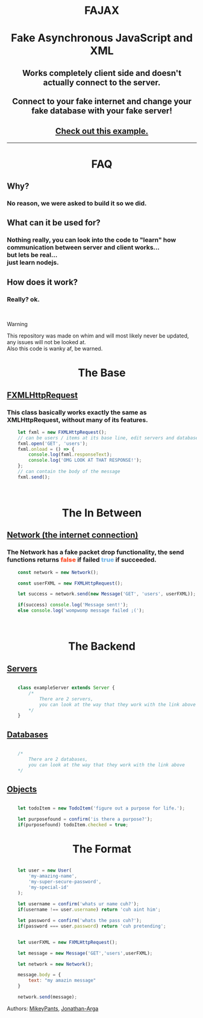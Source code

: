 # <div align="center">FAJAX</div>

# <div align="center">Fake Asynchronous JavaScript and XML</div>

## <div align="center">Works completely client side and doesn't actually connect to the server. <br><br>Connect to your fake internet and change your fake database with your fake server!</div>

## [<div align="center">Check out this example.</div>](https://michaelh-hilma.github.io/FAJAX/)
---

# <div align="center">FAQ</div>

## Why?

### No reason, we were asked to build it so we did.

## What can it be used for?

### Nothing really, you can look into the code to "learn" how communication between server and client works...<br> but lets be real...<br> just learn nodejs.

## How does it work?

### Really? ok.

<br>

> [!WARNING]
> This repository was made on whim and will most likely never be updated, any issues will not be looked at.
> <br>Also this code is wanky af, be warned.
<h1 align="center">The Base</h1>

## [FXMLHttpRequest](./js/fajax.js)

### This class basically works exactly the same as XMLHttpRequest, without many of its features.

```js
	let fxml = new FXMLHttpRequest();
	// can be users / items at its base line, edit servers and databases as u want.
	fxml.open('GET', 'users');
	fxml.onload = () => {
		console.log(fxml.responseText);
		console.log('OMG LOOK AT THAT RESPONSE!');
	};
	// can contain the body of the message
	fxml.send();
```

<br>

<h1 align="center">The In Between</h1>


## [Network (the internet connection)](./js/network.js)

### The Network has a fake packet drop functionality, the send functions returns <x style="font-weight:900; color: #FF5733">false</x> if failed <x style="font-weight:900; color:#7CB9E8">true</x> if succeeded. 

```js
	const network = new Network();

	const userFXML = new FXMLHttpRequest();

	let success = network.send(new Message('GET', 'users', userFXML));

	if(success) console.log('Message sent!');
	else console.log('wompwomp message failed ;(');
```
<br>

<h1 align="center">The Backend</h1>


## [Servers](./js/server.js)

```js

	class exampleServer extends Server {
		/*
			There are 2 servers, 
			you can look at the way that they work with the link above
		*/
	}

```

## [Databases](./js/database.js)

```js

	/*
		There are 2 databases, 
		you can look at the way that they work with the link above
	*/

```

## [Objects](./js/objects.js)

```js

	let todoItem = new TodoItem('figure out a purpose for life.');

	let purposefound = confirm('is there a purpose?');
	if(purposefound) todoItem.checked = true;

```

<h1 align="center">The Format</h1>


```js

	let user = new User(
		'my-amazing-name',
		'my-super-secure-password', 
		'my-special-id'
	);
	
	let username = confirm('whats ur name cuh?');
	if(username !== user.username) return 'cuh aint him';

	let password = confirm('whats the pass cuh?');
	if(password === user.password) return 'cuh pretending';

```

```js

	let userFXML = new FXMLHttpRequest();

	let message = new Message('GET','users',userFXML);

	let network = new Network();

	message.body = {
		text: "my amazin message"
	}

	network.send(message);

```

Authors: [MikeyPants](https://github.com/MikeyPantsOn), [Jonathan-Arga](https://github.com/Jonathan-Arga)
